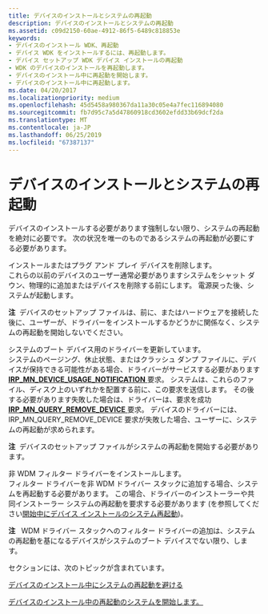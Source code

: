 ```yaml
---
title: デバイスのインストールとシステムの再起動
description: デバイスのインストールとシステムの再起動
ms.assetid: c09d2150-60ae-4912-86f5-6489c818853e
keywords:
- デバイスのインストール WDK、再起動
- デバイス WDK をインストールするには、再起動します。
- デバイス セットアップ WDK デバイス インストールの再起動
- WDK のデバイスのインストールを再起動します。
- デバイスのインストール中に再起動を開始します。
- デバイスのインストール中に再起動します。
ms.date: 04/20/2017
ms.localizationpriority: medium
ms.openlocfilehash: 45d5458a980367da11a30c05e4a7fec116894080
ms.sourcegitcommit: fb7d95c7a5d47860918cd3602efdd33b69dcf2da
ms.translationtype: MT
ms.contentlocale: ja-JP
ms.lasthandoff: 06/25/2019
ms.locfileid: "67387137"
---
```

# <a name="device-installations-and-system-restarts"></a>デバイスのインストールとシステムの再起動





デバイスのインストールする必要があります強制しない限り、システムの再起動を絶対に必要です。 次の状況を唯一のものであるシステムの再起動が必要にする必要があります。

<a href="" id="installing-or-removing-a-non-plug-and-play-device--"></a>インストールまたはプラグ アンド プレイ デバイスを削除します。   
これらの以前のデバイスのユーザー通常必要がありますシステムをシャット ダウン、物理的に追加またはデバイスを削除する前にします。 電源戻った後、システムが起動します。

**注**  デバイスのセットアップ ファイルは、前に、またはハードウェアを接続した後に、ユーザーが、ドライバーをインストールするかどうかに関係なく、システムの再起動を開始しないでください。

 

<a href="" id="updating-a-driver-for-a-system-boot-device--"></a>システムのブート デバイス用のドライバーを更新しています。   
システムのページング、休止状態、またはクラッシュ ダンプ ファイルに、デバイスが保持できる可能性がある場合、ドライバーがサービスする必要があります[ **IRP_MN_DEVICE_USAGE_NOTIFICATION** ](https://docs.microsoft.com/windows-hardware/drivers/kernel/irp-mn-device-usage-notification)要求。 システムは、これらのファイル、ディスク上のいずれかを配置する前に、この要求を送信します。 その後する必要があります失敗した場合は、ドライバーは、要求を成功[ **IRP_MN_QUERY_REMOVE_DEVICE** ](https://docs.microsoft.com/windows-hardware/drivers/kernel/irp-mn-query-remove-device)要求。 デバイスのドライバーには、IRP_MN_QUERY_REMOVE_DEVICE 要求が失敗した場合、ユーザーに、システムの再起動が求められます。

**注**  デバイスのセットアップ ファイルがシステムの再起動を開始する必要があります。

 

<a href="" id="installing-a-non-wdm-filter-driver-"></a>非 WDM フィルター ドライバーをインストールします。  
フィルター ドライバーを非 WDM ドライバー スタックに追加する場合、システムを再起動する必要があります。 この場合、ドライバーのインストーラーや共同インストーラー システムの再起動を要求する必要があります (を参照してください[開始中にデバイス インストールのシステム再起動](initiating-system-restarts-during-device-installations.md))。

**注**   WDM ドライバー スタックへのフィルター ドライバーの追加は、システムの再起動を基になるデバイスがシステムのブート デバイスでない限り、します。

 

セクションには、次のトピックが含まれています。

[デバイスのインストール中にシステムの再起動を避ける](avoiding-system-restarts-during-device-installations.md)

[デバイスのインストール中の再起動のシステムを開始します。](initiating-system-restarts-during-device-installations.md)

 

 





